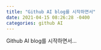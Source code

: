 ```yaml
---
title: "Github AI blog를 시작하면서"
date: 2021-04-15 08:26:28 -0400
categories: github AI
---
```


Github AI blog를 시작하면서...
